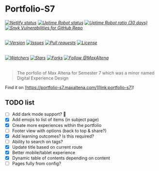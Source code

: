 # Portfolio-S7

###### [![Netlify status][img:netlify-status]][link:netlify-status] [![Uptime Robot status][img:uptimerobot-status]][link:uptimerobot-status] [![Uptime Robot ratio (30 days)][img:uptimerobot-ratio]][link:uptimerobot-status] [![Snyk Vulnerabilities for GitHub Repo][img:snyk]][link:snyk]

###### [![Version][img:github-version]][link:github-version] [![Issues][img:github-issues]][link:github-issues] [![Pull requests][img:github-prs]][link:github-prs] [![License][img:github-license]][link:github-license]

###### [![Watchers][img:watchers]][link:watchers] [![Stars][img:stars]][link:stars] [![Forks][img:forks]][link:forks] [![Follow @MaxAltena][img:follow-me]][link:follow-me]

> The porfolio of Max Altena for Semester 7 which was a minor named Digital Experience Design

Find it on [https://portfolio-s7.maxaltena.com/][link:portfolio-s7]!

## TODO list

-   [ ] Add dark mode support? 🤔
-   [x] Add emojis to list of items (in subject page)
-   [x] Create more experiences within the portfolio
-   [ ] Footer view with options (back to top & share?)
-   [x] Add learning outcomes? Is this required?
-   [ ] Ability to search on tags?
-   [x] Update title based on current route
-   [x] Better mobile/tablet experience
-   [x] Dynamic table of contents depending on content
-   [ ] Pages fully from config?

[img:netlify-status]: https://img.shields.io/netlify/a93f73fc-9755-44a0-9d99-c6ddeca38b91
[link:netlify-status]: https://app.netlify.com/sites/maxaltena/deploys
[img:uptimerobot-status]: https://img.shields.io/uptimerobot/status/m786475165-44ecbd1ad3f655df23079514
[img:uptimerobot-ratio]: https://img.shields.io/uptimerobot/ratio/m786475165-44ecbd1ad3f655df23079514
[link:uptimerobot-status]: https://status.maxaltena.com/786475165
[img:snyk]: https://img.shields.io/snyk/vulnerabilities/github/MaxAltena/Portfolio-S7
[link:snyk]: https://app.snyk.io/org/maxaltena/project/6511ce6c-6be1-4a3e-990d-ff50837072a7
[img:github-version]: https://img.shields.io/github/package-json/v/MaxAltena/Portfolio-S7
[link:github-version]: https://github.com/MaxAltena/Portfolio-S7
[img:github-issues]: https://img.shields.io/github/issues/MaxAltena/Portfolio-S7
[link:github-issues]: https://github.com/MaxAltena/Portfolio-S7/issues
[img:github-prs]: https://img.shields.io/github/issues-pr/MaxAltena/Portfolio-S7
[link:github-prs]: https://github.com/MaxAltena/Portfolio-S7/pulls
[img:github-license]: https://img.shields.io/github/license/MaxAltena/Portfolio-S7
[link:github-license]: https://github.com/MaxAltena/Portfolio-S7/blob/production/LICENSE
[img:watchers]: https://img.shields.io/github/watchers/MaxAltena/Portfolio-S7?style=social
[link:watchers]: https://github.com/MaxAltena/Portfolio-S7/watchers
[img:stars]: https://img.shields.io/github/stars/MaxAltena/Portfolio-S7?style=social
[link:stars]: https://github.com/MaxAltena/Portfolio-S7/stargazers
[img:forks]: https://img.shields.io/github/forks/MaxAltena/Portfolio-S7?style=social
[link:forks]: https://github.com/MaxAltena/Portfolio-S7/forks
[img:follow-me]: https://img.shields.io/github/followers/maxaltena?style=social&label=Follow%20%40MaxAltena
[link:follow-me]: https://github.com/MaxAltena
[link:portfolio-s7]: https://portfolio-s7.maxaltena.com/
